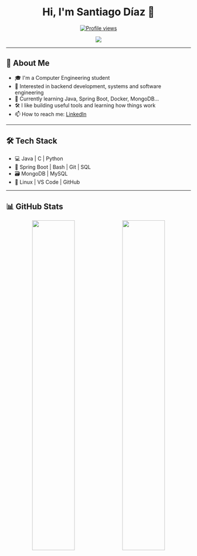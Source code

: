<h1 align="center">Hi, I'm Santiago Díaz 👋</h1>
<p align="center">
  <a href="https://github.com/SantiagoDt">
    <img src="https://komarev.com/ghpvc/?username=SantiagoDiaz&label=Profile%20views&color=0e75b6&style=flat" alt="Profile views"/>
  </a>
</p>

<p align="center">
  <a href="https://github.com/SantiagoDt">
    <img src="https://readme-typing-svg.herokuapp.com?lines=Computer+Engineering+Student;Backend+Dev+in+Progress;Always+learning+new+things&center=true&width=380&height=45" />
  </a>
</p>

---

## 🚀 About Me

- 🎓 I'm a Computer Engineering student
- 🔧 Interested in backend development, systems and software engineering
- 🌱 Currently learning Java, Spring Boot, Docker, MongoDB...
- 🛠️ I like building useful tools and learning how things work
- 📫 How to reach me: [LinkedIn](https://www.linkedin.com/in/santiago-díaz-tituaña-932843230/) 

---

## 🛠️ Tech Stack

- 💻 Java | C | Python
- 🧰 Spring Boot | Bash | Git | SQL
- 🗃️ MongoDB | MySQL
- 🔧 Linux | VS Code | GitHub

---

## 📊 GitHub Stats

<p align="center">
  <img width="48%" src="https://github-readme-stats.vercel.app/api?username=SantiagoDiaz&show_icons=true&theme=default" />
  <img width="48%" src="https://github-readme-streak-stats.herokuapp.com?user=SantiagoDiaz&theme=default" />
</p>



